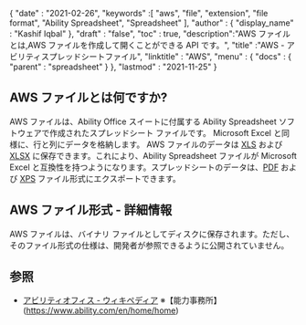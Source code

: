 {
  "date" : "2021-02-26",
  "keywords" :[ "aws", "file", "extension", "file format", "Ability Spreadsheet", "Spreadsheet" ],
  "author" : {
    "display_name" : "Kashif Iqbal"
},
  "draft" : "false",
  "toc" : true,
  "description":"AWS ファイルとは,AWS ファイルを作成して開くことができる API です。",
  "title" :"AWS - アビリティスプレッドシートファイル",
  "linktitle" : "AWS",
  "menu" : {
    "docs" : {
      "parent" : "spreadsheet"
}
},
  "lastmod" : "2021-11-25"
}

## AWS ファイルとは何ですか?

AWS ファイルは、Ability Office スイートに付属する Ability Spreadsheet ソフトウェアで作成されたスプレッドシート ファイルです。 Microsoft Excel と同様に、行と列にデータを格納します。 AWS ファイルのデータは [XLS](/spreadsheet/xls/) および [XLSX](/spreadsheet/xlsx/) に保存できます。これにより、Ability Spreadsheet ファイルが Microsoft Excel と互換性を持つようになります。スプレッドシートのデータは、[PDF](/pdf/) および [XPS](/page-description-language/xps/) ファイル形式にエクスポートできます。

## AWS ファイル形式 - 詳細情報

AWS ファイルは、バイナリ ファイルとしてディスクに保存されます。ただし、そのファイル形式の仕様は、開発者が参照できるように公開されていません。

## 参照 ##

* [アビリティオフィス - ウィキペディア](https://en.wikipedia.org/wiki/Ability_Office)
※【能力事務所】(https://www.ability.com/en/home/home)

